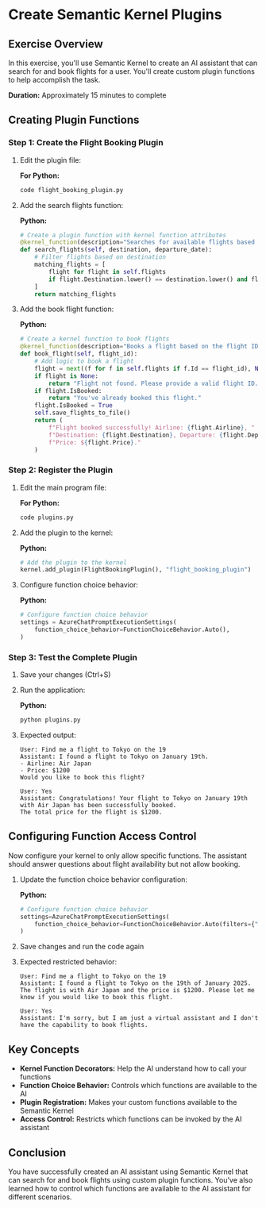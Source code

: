 # Create Semantic Kernel Plugins

## Exercise Overview

In this exercise, you'll use Semantic Kernel to create an AI assistant that can search for and book flights for a user. You'll create custom plugin functions to help accomplish the task.

**Duration:** Approximately 15 minutes to complete

## Creating Plugin Functions

### Step 1: Create the Flight Booking Plugin

1. Edit the plugin file:

   **For Python:**

   ```bash
   code flight_booking_plugin.py
   ```

2. Add the search flights function:

   **Python:**

   ```python
   # Create a plugin function with kernel function attributes
   @kernel_function(description="Searches for available flights based on the destination and departure date in the format YYYY-MM-DD")
   def search_flights(self, destination, departure_date):
       # Filter flights based on destination
       matching_flights = [
           flight for flight in self.flights
           if flight.Destination.lower() == destination.lower() and flight.DepartureDate == departure_date
       ]
       return matching_flights
   ```

3. Add the book flight function:

   **Python:**

   ```python
   # Create a kernel function to book flights
   @kernel_function(description="Books a flight based on the flight ID provided")
   def book_flight(self, flight_id):
       # Add logic to book a flight
       flight = next((f for f in self.flights if f.Id == flight_id), None)
       if flight is None:
           return "Flight not found. Please provide a valid flight ID."
       if flight.IsBooked:
           return "You've already booked this flight."
       flight.IsBooked = True
       self.save_flights_to_file()
       return (
           f"Flight booked successfully! Airline: {flight.Airline}, "
           f"Destination: {flight.Destination}, Departure: {flight.DepartureDate}, "
           f"Price: ${flight.Price}."
       )
   ```

### Step 2: Register the Plugin

1. Edit the main program file:

   **For Python:**

   ```bash
   code plugins.py
   ```

2. Add the plugin to the kernel:

   **Python:**

   ```python
   # Add the plugin to the kernel
   kernel.add_plugin(FlightBookingPlugin(), "flight_booking_plugin")
   ```

3. Configure function choice behavior:

   **Python:**

   ```python
   # Configure function choice behavior
   settings = AzureChatPromptExecutionSettings(
       function_choice_behavior=FunctionChoiceBehavior.Auto(),
   )
   ```

### Step 3: Test the Complete Plugin

1. Save your changes (Ctrl+S)

2. Run the application:

   **Python:**

   ```bash
   python plugins.py
   ```

3. Expected output:

   ```
   User: Find me a flight to Tokyo on the 19
   Assistant: I found a flight to Tokyo on January 19th.
   - Airline: Air Japan
   - Price: $1200
   Would you like to book this flight?

   User: Yes
   Assistant: Congratulations! Your flight to Tokyo on January 19th with Air Japan has been successfully booked.
   The total price for the flight is $1200.
   ```

## Configuring Function Access Control

Now configure your kernel to only allow specific functions. The assistant should answer questions about flight availability but not allow booking.

1. Update the function choice behavior configuration:

   **Python:**

   ```python
   # Configure function choice behavior
   settings=AzureChatPromptExecutionSettings(
       function_choice_behavior=FunctionChoiceBehavior.Auto(filters={"included_functions": ["search_flights"]}),
   )
   ```

2. Save changes and run the code again

3. Expected restricted behavior:

   ```
   User: Find me a flight to Tokyo on the 19
   Assistant: I found a flight to Tokyo on the 19th of January 2025. The flight is with Air Japan and the price is $1200. Please let me know if you would like to book this flight.

   User: Yes
   Assistant: I'm sorry, but I am just a virtual assistant and I don't have the capability to book flights.
   ```

## Key Concepts

- **Kernel Function Decorators:** Help the AI understand how to call your functions
- **Function Choice Behavior:** Controls which functions are available to the AI
- **Plugin Registration:** Makes your custom functions available to the Semantic Kernel
- **Access Control:** Restricts which functions can be invoked by the AI assistant

## Conclusion

You have successfully created an AI assistant using Semantic Kernel that can search for and book flights using custom plugin functions. You've also learned how to control which functions are available to the AI assistant for different scenarios.
